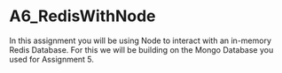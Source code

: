 # A6_RedisWithNode
 In this assignment you will be using Node to interact with an in-memory Redis Database. For this we will be building on the Mongo Database you used for Assignment 5.
